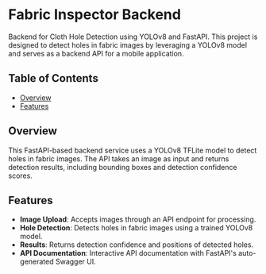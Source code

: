 # Fabric Inspector Backend

Backend for Cloth Hole Detection using YOLOv8 and FastAPI. This project is designed to detect holes in fabric images by leveraging a YOLOv8 model and serves as a backend API for a mobile application.

## Table of Contents

- [Overview](#overview)
- [Features](#features)

## Overview

This FastAPI-based backend service uses a YOLOv8 TFLite model to detect holes in fabric images. The API takes an image as input and returns detection results, including bounding boxes and detection confidence scores.

## Features

- **Image Upload**: Accepts images through an API endpoint for processing.
- **Hole Detection**: Detects holes in fabric images using a trained YOLOv8 model.
- **Results**: Returns detection confidence and positions of detected holes.
- **API Documentation**: Interactive API documentation with FastAPI's auto-generated Swagger UI.

